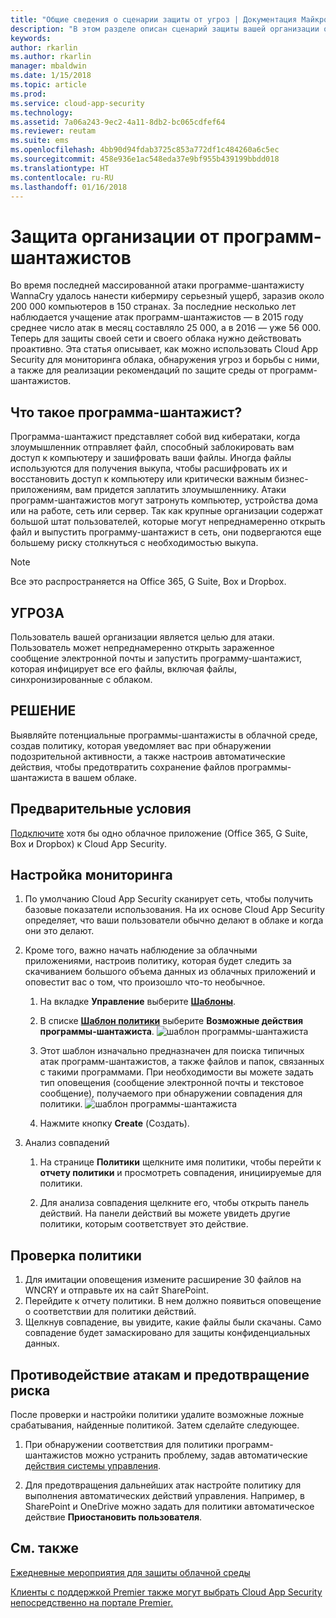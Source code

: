 ```yaml
---
title: "Общие сведения о сценарии защиты от угроз | Документация Майкрософт"
description: "В этом разделе описан сценарий защиты вашей организации от угроз в облачном окружении."
keywords: 
author: rkarlin
ms.author: rkarlin
manager: mbaldwin
ms.date: 1/15/2018
ms.topic: article
ms.prod: 
ms.service: cloud-app-security
ms.technology: 
ms.assetid: 7a06a243-9ec2-4a11-8db2-bc065cdfef64
ms.reviewer: reutam
ms.suite: ems
ms.openlocfilehash: 4bb90d94fdab3725c853a772df1c484260a6c5ec
ms.sourcegitcommit: 458e936e1ac548eda37e9bf955b439199bbdd018
ms.translationtype: HT
ms.contentlocale: ru-RU
ms.lasthandoff: 01/16/2018
---
```

# <a name="protecting-your-organization-from-ransomware"></a>Защита организации от программ-шантажистов

Во время последней массированной атаки программе-шантажисту WannaCry удалось нанести кибермиру серьезный ущерб, заразив около 200 000 компьютеров в 150 странах. За последние несколько лет наблюдается учащение атак программ-шантажистов — в 2015 году среднее число атак в месяц составляло 25 000, а в 2016 — уже 56 000. Теперь для защиты своей сети и своего облака нужно действовать проактивно. Эта статья описывает, как можно использовать Cloud App Security для мониторинга облака, обнаружения угроз и борьбы с ними, а также для реализации рекомендаций по защите среды от программ-шантажистов.

## <a name="what-is-ransomware"></a>Что такое программа-шантажист?
Программа-шантажист представляет собой вид кибератаки, когда злоумышленник отправляет файл, способный заблокировать вам доступ к компьютеру и зашифровать ваши файлы. Иногда файлы используются для получения выкупа, чтобы расшифровать их и восстановить доступ к компьютеру или критически важным бизнес-приложениям, вам придется заплатить злоумышленнику. Атаки программ-шантажистов могут затронуть компьютер, устройства дома или на работе, сеть или сервер. Так как крупные организации содержат большой штат пользователей, которые могут непреднамеренно открыть файл и выпустить программу-шантажист в сеть, они подвергаются еще большему риску столкнуться с необходимостью выкупа.

>[!NOTE]
> Все это распространяется на Office 365, G Suite, Box и Dropbox.

## <a name="the-threat"></a>УГРОЗА
Пользователь вашей организации является целью для атаки. Пользователь может непреднамеренно открыть зараженное сообщение электронной почты и запустить программу-шантажист, которая инфицирует все его файлы, включая файлы, синхронизированные с облаком.

## <a name="the-solution"></a>РЕШЕНИЕ
Выявляйте потенциальные программы-шантажисты в облачной среде, создав политику, которая уведомляет вас при обнаружении подозрительной активности, а также настроив автоматические действия, чтобы предотвратить сохранение файлов программы-шантажиста в вашем облаке.

## <a name="prerequisites"></a>Предварительные условия

[Подключите](enable-instant-visibility-protection-and-governance-actions-for-your-apps.md) хотя бы одно облачное приложение (Office 365, G Suite, Box и Dropbox) к Cloud App Security.

## <a name="setting-up-monitoring"></a>Настройка мониторинга

1.  По умолчанию Cloud App Security сканирует сеть, чтобы получить базовые показатели использования. На их основе Cloud App Security определяет, что ваши пользователи обычно делают в облаке и когда они это делают. 

2. Кроме того, важно начать наблюдение за облачными приложениями, настроив политику, которая будет следить за скачиванием большого объема данных из облачных приложений и оповестит вас о том, что произошло что-то необычное.

    1. На вкладке **Управление** выберите [ **Шаблоны**](policy-template-reference.md). 
   
    2. В списке [**Шаблон политики**](policy-template-reference.md) выберите **Возможные действия программы-шантажиста**. 
       ![шаблон программы-шантажиста](./media/ransomware-template.png)
    3. Этот шаблон изначально предназначен для поиска типичных атак программ-шантажистов, а также файлов и папок, связанных с такими программами. При необходимости вы можете задать тип оповещения (сообщение электронной почты и текстовое сообщение), получаемого при обнаружении совпадения для политики.
        ![шаблон программы-шантажиста](./media/ransomware-template-fields.png)
    4. Нажмите кнопку **Create** (Создать). 
   
     
2. Анализ совпадений
    
    1. На странице **Политики** щелкните имя политики, чтобы перейти к **отчету политики** и просмотреть совпадения, инициируемые для политики.

    2. Для анализа совпадения щелкните его, чтобы открыть панель действий. На панели действий вы можете увидеть другие политики, которым соответствует это действие. 
     
## <a name="validating-your-policy"></a>Проверка политики

1. Для имитации оповещения измените расширение 30 файлов на WNCRY и отправьте их на сайт SharePoint.
3. Перейдите к отчету политики. В нем должно появиться оповещение о соответствии для политики действий. 
4. Щелкнув совпадение, вы увидите, какие файлы были скачаны. Само совпадение будет замаскировано для защиты конфиденциальных данных. 

## <a name="remediating-attacks-and-preventing-risk"></a>Противодействие атакам и предотвращение риска

После проверки и настройки политики удалите возможные ложные срабатывания, найденные политикой. Затем сделайте следующее. 
1. При обнаружении соответствия для политики программ-шантажистов можно устранить проблему, задав автоматические [действия системы управления](governance-actions.md).

2. Для предотвращения дальнейших атак настройте политику для выполнения автоматических действий управления. Например, в SharePoint и OneDrive можно задать для политики автоматическое действие **Приостановить пользователя**.

 ## <a name="see-also"></a>См. также  
[Ежедневные мероприятия для защиты облачной среды](daily-activities-to-protect-your-cloud-environment.md)   

[Клиенты с поддержкой Premier также могут выбрать Cloud App Security непосредственно на портале Premier.](https://premier.microsoft.com/)  
  
  